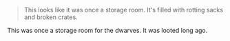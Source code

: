 >This looks like it was once a storage room. It's filled with rotting sacks and broken crates.

This was once a storage room for the dwarves. It was looted long ago.